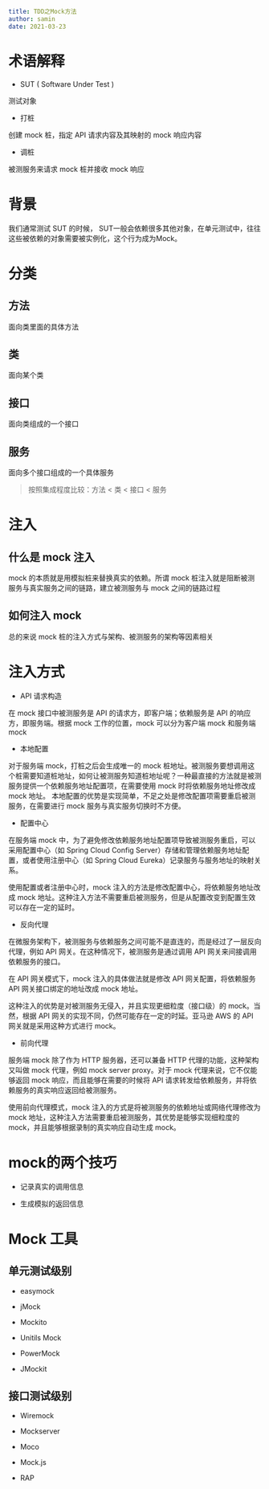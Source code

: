 ```yaml
title: TDD之Mock方法
author: samin
date: 2021-03-23
```

# 术语解释

- SUT ( Software Under Test )

测试对象

- 打桩

创建 mock 桩，指定 API 请求内容及其映射的 mock 响应内容

- 调桩

被测服务来请求 mock 桩并接收 mock 响应

# 背景

我们通常测试 SUT 的时候， SUT一般会依赖很多其他对象，在单元测试中，往往这些被依赖的对象需要被实例化，这个行为成为Mock。

# 分类

## 方法

面向类里面的具体方法

## 类

面向某个类

## 接口

面向类组成的一个接口

## 服务

面向多个接口组成的一个具体服务

> 按照集成程度比较：方法 < 类 < 接口 < 服务

# 注入

## 什么是 mock 注入

mock 的本质就是用模拟桩来替换真实的依赖。所谓 mock 桩注入就是阻断被测服务与真实服务之间的链路，建立被测服务与 mock 之间的链路过程

## 如何注入 mock

总的来说 mock 桩的注入方式与架构、被测服务的架构等因素相关

# 注入方式

- API 请求构造

在 mock 接口中被测服务是 API 的请求方，即客户端；依赖服务是 API 的响应方，即服务端。根据 mock 工作的位置，mock 可以分为客户端 mock 和服务端 mock

- 本地配置

对于服务端 mock，打桩之后会生成唯一的 mock 桩地址。被测服务要想调用这个桩需要知道桩地址，如何让被测服务知道桩地址呢？一种最直接的方法就是被测服务提供一个依赖服务地址配置项，在需要使用 mock 时将依赖服务地址修改成 mock 地址。
本地配置的优势是实现简单，不足之处是修改配置项需要重启被测服务，在需要进行 mock 服务与真实服务切换时不方便。

- 配置中心

在服务端 mock 中，为了避免修改依赖服务地址配置项导致被测服务重启，可以采用配置中心（如 Spring Cloud Config Server）存储和管理依赖服务地址配置，或者使用注册中心（如 Spring Cloud Eureka）记录服务与服务地址的映射关系。

使用配置或者注册中心时，mock 注入的方法是修改配置中心，将依赖服务地址改成 mock 地址。这种注入方法不需要重启被测服务，但是从配置改变到配置生效可以存在一定的延时。

- 反向代理

在微服务架构下，被测服务与依赖服务之间可能不是直连的，而是经过了一层反向代理，例如 API 网关。在这种情况下，被测服务是通过调用 API 网关来间接调用依赖服务的接口。

在 API 网关模式下，mock 注入的具体做法就是修改 API 网关配置，将依赖服务 API 网关接口绑定的地址改成 mock 地址。

这种注入的优势是对被测服务无侵入，并且实现更细粒度（接口级）的 mock。当然，根据 API 网关的实现不同，仍然可能存在一定的时延。亚马逊 AWS 的 API 网关就是采用这种方式进行 mock。

- 前向代理

服务端 mock 除了作为 HTTP 服务器，还可以兼备 HTTP 代理的功能，这种架构又叫做 mock 代理，例如 mock server proxy。对于 mock 代理来说，它不仅能够返回 mock 响应，而且能够在需要的时候将 API 请求转发给依赖服务，并将依赖服务的真实响应返回给被测服务。

使用前向代理模式，mock 注入的方式是将被测服务的依赖地址或网络代理修改为 mock 地址，这种注入方法需要重启被测服务，其优势是能够实现细粒度的 mock，并且能够根据录制的真实响应自动生成 mock。

# mock的两个技巧

- 记录真实的调用信息 
  
- 生成模拟的返回信息

# Mock 工具

## 单元测试级别

- easymock
  
- jMock
  
- Mockito
  
- Unitils Mock
  
- PowerMock
  
- JMockit

## 接口测试级别


- Wiremock

- Mockserver

- Moco

- Mock.js

- RAP


